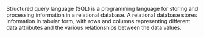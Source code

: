 Structured query language (SQL) is a programming language for storing and processing information in a relational database. A relational database stores information in tabular form, with rows and columns representing different data attributes and the various relationships between the data values.


